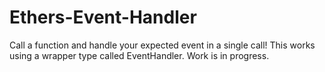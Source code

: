 # Ethers-Event-Handler
Call a function and handle your expected event in a single call! This works using a wrapper type called EventHandler. Work is in progress.  
